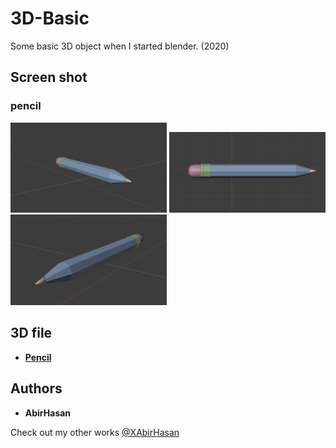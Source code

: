 # 3D-Basic
 Some basic 3D object  when I started blender. (2020)


 ## Screen shot

### pencil

<img src="demo/1.png" alt="pencil" width="250"/>  <img src="demo/2.png" alt="pencil" width="250"/>  <img src="demo/3.png" alt="pencil" width="250"/>





## 3D file
* **[Pencil](https://github.com/XAbirHasan/Scale-3D-Blender/blob/master/3D%20file/scale.fbx)**


## Authors

* **AbirHasan**

Check out my other works [@XAbirHasan](https://github.com/XAbirHasan)

